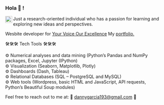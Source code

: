 ### Hola :wave: ! <a href="https://www.linkedin.com/in/daniel-g-r/">
  <img align="left" alt="Daniel's LinkdeIn" width="22px" src="https://cdn.jsdelivr.net/npm/simple-icons@v3/icons/linkedin.svg" />
</a>

Just a research-oriented individual who has a passion for learning and exploring new ideas and perspectives.

Wesbite developer for <a href="http://yourvoiceourexcellence.com/">Your Voice Our Excellence</a>
My <a href="dannygarcia.herokuapp.com/">portfolio.</a>

🛠🛠🛠 Tech Tools 🛠🛠🛠

⚙️ Numerical analyses and data mining (Python’s Pandas and NumPy packages, Excel, Jupyter (IPython)<br>
⚙️ Visualization (Seaborn, Matplotlib, Plotly)<br>
⚙️ Dashboards (Dash, Tableau)<br>
⚙️ Relational Databases (SQL – PostgreSQL and MySQL)<br>
⚙️ Web tools (Wordpress, basic HTML and JavaScript, API requests, Python’s Beautiful Soup modules)<br>

Feel free to reach out to me at:
📧 dannygarcia193@gmail.com 📧 
